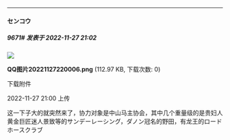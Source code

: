 

*****

####  センコウ  
##### 9671#       发表于 2022-11-27 21:02

<img src="https://img.saraba1st.com/forum/202211/27/210016egf0swuuffg44ow4.png" referrerpolicy="no-referrer">

<strong>QQ图片20221127220006.png</strong> (112.97 KB, 下载次数: 0)

下载附件

2022-11-27 21:00 上传

这一下子大的就突然来了，协力对象是中山马主协会，其中几个重量级的是贵妇人黄金巨匠迷人景致等的サンデーレーシング，ダノン冠名的野田，有龙王的ロードホースクラブ

